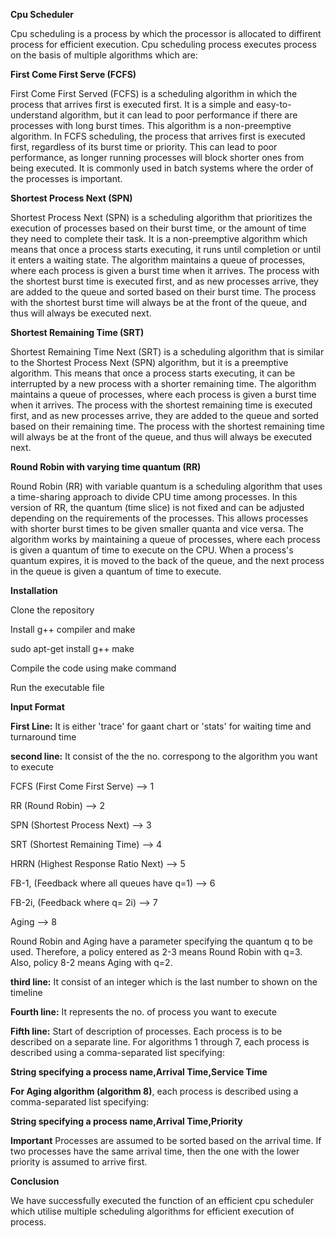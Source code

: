 **Cpu Scheduler**

Cpu scheduling is a process by which the processor is allocated to diffirent process for efficient execution. Cpu scheduling process executes process on the basis of multiple algorithms which are:

**First Come First Serve (FCFS)**

First Come First Served (FCFS) is a scheduling algorithm in which the process that arrives first is executed first. It is a simple and easy-to-understand algorithm, but it can lead to poor performance if there are processes with long burst times. This algorithm is a non-preemptive algorithm. In FCFS scheduling, the process that arrives first is executed first, regardless of its burst time or priority. This can lead to poor performance, as longer running processes will block shorter ones from being executed. It is commonly used in batch systems where the order of the processes is important.

**Shortest Process Next (SPN)**

Shortest Process Next (SPN) is a scheduling algorithm that prioritizes the execution of processes based on their burst time, or the amount of time they need to complete their task. It is a non-preemptive algorithm which means that once a process starts executing, it runs until completion or until it enters a waiting state. The algorithm maintains a queue of processes, where each process is given a burst time when it arrives. The process with the shortest burst time is executed first, and as new processes arrive, they are added to the queue and sorted based on their burst time. The process with the shortest burst time will always be at the front of the queue, and thus will always be executed next.

**Shortest Remaining Time (SRT)**

Shortest Remaining Time Next (SRT) is a scheduling algorithm that is similar to the Shortest Process Next (SPN) algorithm, but it is a preemptive algorithm. This means that once a process starts executing, it can be interrupted by a new process with a shorter remaining time. The algorithm maintains a queue of processes, where each process is given a burst time when it arrives. The process with the shortest remaining time is executed first, and as new processes arrive, they are added to the queue and sorted based on their remaining time. The process with the shortest remaining time will always be at the front of the queue, and thus will always be executed next.

**Round Robin with varying time quantum (RR)**

Round Robin (RR) with variable quantum is a scheduling algorithm that uses a time-sharing approach to divide CPU time among processes. In this version of RR, the quantum (time slice) is not fixed and can be adjusted depending on the requirements of the processes. This allows processes with shorter burst times to be given smaller quanta and vice versa. The algorithm works by maintaining a queue of processes, where each process is given a quantum of time to execute on the CPU. When a process's quantum expires, it is moved to the back of the queue, and the next process in the queue is given a quantum of time to execute.

**Installation**

Clone the repository

Install g++ compiler and make

sudo apt-get install g++ make

Compile the code using make command

Run the executable file

**Input Format**

**First Line:**  It is either 'trace' for gaant chart or 'stats' for waiting time and turnaround time

**second line:** It consist of the the no. correspong to the algorithm you want to execute

FCFS (First Come First Serve) --> 1

RR (Round Robin) --> 2

SPN (Shortest Process Next) --> 3

SRT (Shortest Remaining Time) --> 4

HRRN (Highest Response Ratio Next) --> 5

FB-1, (Feedback where all queues have q=1) --> 6

FB-2i, (Feedback where q= 2i) --> 7

Aging --> 8

Round Robin and Aging have a parameter specifying the quantum q to be used. Therefore, a policy entered as 2-3 means Round Robin with q=3. Also, policy 8-2 means Aging with q=2.

**third line:** It consist of an integer which is the last number to shown on the timeline

**Fourth line:** It represents the no. of process you want to execute 

**Fifth line:** Start of description of processes. Each process is to be described on a separate line. For algorithms 1 through 7, each process is described using a comma-separated list specifying:

**String specifying a process name,Arrival Time,Service Time**

**For Aging algorithm (algorithm 8)**, each process is described using a comma-separated list specifying:

**String specifying a process name,Arrival Time,Priority**

**Important** Processes are assumed to be sorted based on the arrival time. If two processes have the same arrival time, then the one with the lower priority is assumed to arrive first.

**Conclusion**

We have successfully executed the function of an efficient cpu scheduler which utilise multiple scheduling algorithms for efficient execution of process.







